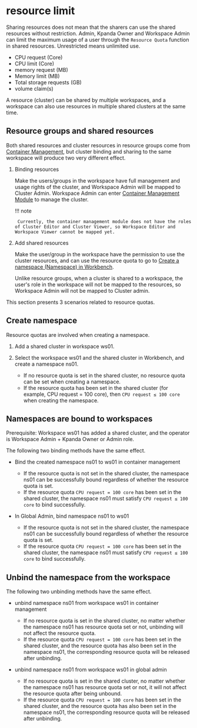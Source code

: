 # resource limit

Sharing resources does not mean that the sharers can use the shared resources without restriction.
Admin, Kpanda Owner and Workspace Admin can limit the maximum usage of a user through the `Resource Quota` function in shared resources.
Unrestricted means unlimited use.

- CPU request (Core)
- CPU limit (Core)
- memory request (MB)
- Memory limit (MB)
- Total storage requests (GB)
- volume claim(s)

A resource (cluster) can be shared by multiple workspaces, and a workspace can also use resources in multiple shared clusters at the same time.

## Resource groups and shared resources

Both shared resources and cluster resources in resource groups come from [Container Management](../../../kpanda/intro/what.md), but cluster binding and sharing to the same workspace will produce two very different effect.

1. Binding resources

    Make the users/groups in the workspace have full management and usage rights of the cluster, and Workspace Admin will be mapped to Cluster Admin.
    Workspace Admin can enter [Container Management Module](../../../kpanda/user-guide/permissions/permission-brief.md) to manage the cluster.

    

    !!! note

        Currently, the container management module does not have the roles of Cluster Editor and Cluster Viewer, so Workspace Editor and Workspace Viewer cannot be mapped yet.

2. Add shared resources

    Make the user/group in the workspace have the permission to use the cluster resources, and can use the resource quota to go to [Create a namespace (Namespace) in Workbench](#_2).

    

    Unlike resource groups, when a cluster is shared to a workspace, the user's role in the workspace will not be mapped to the resources, so Workspace Admin will not be mapped to Cluster admin.

This section presents 3 scenarios related to resource quotas.

## Create namespace

Resource quotas are involved when creating a namespace.

1. Add a shared cluster in workspace ws01.

    

1. Select the workspace ws01 and the shared cluster in Workbench, and create a namespace ns01.

    

    - If no resource quota is set in the shared cluster, no resource quota can be set when creating a namespace.
    - If the resource quota has been set in the shared cluster (for example, CPU request = 100 core), then `CPU request ≤ 100 core` when creating the namespace.

## Namespaces are bound to workspaces

Prerequisite: Workspace ws01 has added a shared cluster, and the operator is Workspace Admin + Kpanda Owner or Admin role.

The following two binding methods have the same effect.

- Bind the created namespace ns01 to ws01 in container management

    

    - If the resource quota is not set in the shared cluster, the namespace ns01 can be successfully bound regardless of whether the resource quota is set.
    - If the resource quota `CPU request = 100 core` has been set in the shared cluster, the namespace ns01 must satisfy `CPU request ≤ 100 core` to bind successfully.

- In Global Admin, bind namespace ns01 to ws01

    

    - If the resource quota is not set in the shared cluster, the namespace ns01 can be successfully bound regardless of whether the resource quota is set.
    - If the resource quota `CPU request = 100 core` has been set in the shared cluster, the namespace ns01 must satisfy `CPU request ≤ 100 core` to bind successfully.

## Unbind the namespace from the workspace

The following two unbinding methods have the same effect.

- unbind namespace ns01 from workspace ws01 in container management

    

    - If no resource quota is set in the shared cluster, no matter whether the namespace ns01 has resource quota set or not, unbinding will not affect the resource quota.
    - If the resource quota `CPU request = 100 core` has been set in the shared cluster, and the resource quota has also been set in the namespace ns01, the corresponding resource quota will be released after unbinding.

- unbind namespace ns01 from workspace ws01 in global admin

    

    - If no resource quota is set in the shared cluster, no matter whether the namespace ns01 has resource quota set or not, it will not affect the resource quota after being unbound.
    - If the resource quota `CPU request = 100 core` has been set in the shared cluster, and the resource quota has also been set in the namespace ns01, the corresponding resource quota will be released after unbinding.